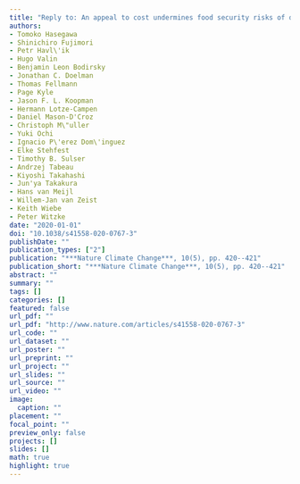 ```yaml
---
title: "Reply to: An appeal to cost undermines food security risks of delayed mitigation"
authors: 
- Tomoko Hasegawa
- Shinichiro Fujimori
- Petr Havl\'ik
- Hugo Valin
- Benjamin Leon Bodirsky
- Jonathan C. Doelman
- Thomas Fellmann
- Page Kyle
- Jason F. L. Koopman
- Hermann Lotze-Campen
- Daniel Mason-D'Croz
- Christoph M\"uller
- Yuki Ochi
- Ignacio P\'erez Dom\'inguez
- Elke Stehfest
- Timothy B. Sulser
- Andrzej Tabeau
- Kiyoshi Takahashi
- Jun'ya Takakura
- Hans van Meijl
- Willem-Jan van Zeist
- Keith Wiebe
- Peter Witzke
date: "2020-01-01"
doi: "10.1038/s41558-020-0767-3"
publishDate: ""
publication_types: ["2"]
publication: "***Nature Climate Change***, 10(5), pp. 420--421"
publication_short: "***Nature Climate Change***, 10(5), pp. 420--421"
abstract: ""
summary: ""
tags: []
categories: []
featured: false
url_pdf: ""
url_pdf: "http://www.nature.com/articles/s41558-020-0767-3"
url_code: ""
url_dataset: ""
url_poster: ""
url_preprint: ""
url_project: ""
url_slides: ""
url_source: ""
url_video: ""
image: 
  caption: ""
placement: ""
focal_point: ""
preview_only: false
projects: []
slides: []
math: true
highlight: true
---
```

